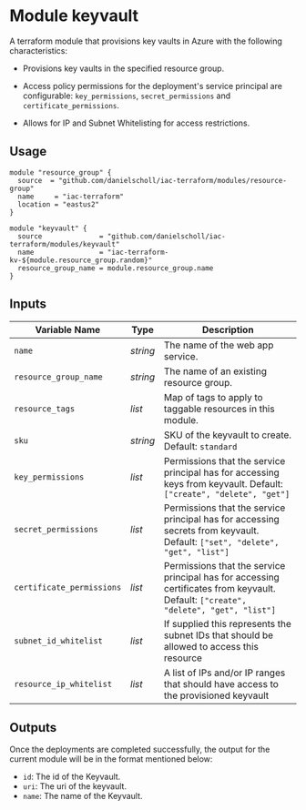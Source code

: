 # Module keyvault

A terraform module that provisions key vaults in Azure with the following characteristics:

- Provisions key vaults in the specified resource group.

- Access policy permissions for the deployment's service principal are configurable: `key_permissions`, `secret_permissions` and `certificate_permissions`.

- Allows for IP and Subnet Whitelisting for access restrictions.

## Usage

```
module "resource_group" {
  source  = "github.com/danielscholl/iac-terraform/modules/resource-group"
  name     = "iac-terraform"
  location = "eastus2"
}

module "keyvault" {
  source              = "github.com/danielscholl/iac-terraform/modules/keyvault"
  name                = "iac-terraform-kv-${module.resource_group.random}"
  resource_group_name = module.resource_group.name
}
```

## Inputs

| Variable Name                     | Type       | Description                          | 
| --------------------------------- | ---------- | ------------------------------------ |
| `name`                            | _string_   | The name of the web app service.     |
| `resource_group_name`             | _string_   | The name of an existing resource group. |
| `resource_tags`                   | _list_     | Map of tags to apply to taggable resources in this module. |
| `sku`                             | _string_   | SKU of the keyvault to create. Default: `standard` |
| `key_permissions`                 | _list_     | Permissions that the service principal has for accessing keys from keyvault. Default: `["create", "delete", "get"]` |
| `secret_permissions`              | _list_     | Permissions that the service principal has for accessing secrets from keyvault. Default: `["set", "delete", "get", "list"]` |
| `certificate_permissions`         | _list_     | Permissions that the service principal has for accessing certificates from keyvault. Default: `["create", "delete", "get", "list"]` |
| `subnet_id_whitelist`             | _list_     | If supplied this represents the subnet IDs that should be allowed to access this resource |
| `resource_ip_whitelist`           | _list_     | A list of IPs and/or IP ranges that should have access to the provisioned keyvault |


## Outputs

Once the deployments are completed successfully, the output for the current module will be in the format mentioned below:

- `id`: The id of the Keyvault.
- `uri`: The uri of the keyvault.
- `name`: The name of the Keyvault.
